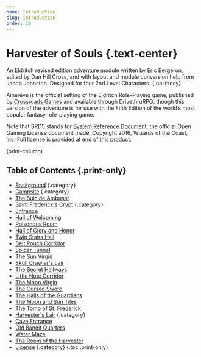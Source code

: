 ```yaml
---
name: Introduction
slug: introduction
order: 10
---
```


# Harvester of Souls {.text-center}

An Eldritch revised edition adventure module written by Eric Bergeron, edited by Dan Hill Cross, and with layout and module conversion help from Jacob Johnston. Designed for four 2nd Level Characters. {.no-fancy}

Ainerêve is the official setting of the Eldritch Role-Playing game, published by [Crossroads Games](https://www.drivethrurpg.com/browse/pub/7564/Crossroads-Games) and available through DrivethruRPG, though this version of the adventure is for use with the Fifth Edition of the world’s most popular fantasy role-playing game.

Note that SRD5 stands for [System Reference Document](https://dnd.wizards.com/articles/features/systems-reference-document-srd), the official Open Gaming License document made, Copyright 2016, Wizards of the Coast, Inc. [Full license](license) is provided at end of this product.


(print-column)

## Table of Contents {.print-only}

- [Background](background) {.category}
- [Campsite](campsite) {.category}
- [The Suicide Ambush!](campsite-the-suicide-ambush)
- [Saint Frederick's Crypt](saint-fredericks-crypt) {.category}
- [Entrance](saint-fredericks-crypt-1-entrance)
- [Hall of Welcoming](saint-fredericks-crypt-2-hall-of-welcoming)
- [Poisonous Room](saint-fredericks-crypt-3-poisonous-trap-room)
- [Hall of Glory and Honor](saint-fredericks-crypt-4-hall-of-glory-and-honor)
- [Twin Stairs Hall](saint-fredericks-crypt-5-twin-stairs-hall)
- [Belt Pouch Corridor](saint-fredericks-crypt-6-belt-pouch-corridor)
- [Spider Tunnel](saint-fredericks-crypt-7-spider-tunnel)
- [The Sun Virgin](saint-fredericks-crypt-8-the-sun-virgin)
- [Skull Crawler's Lair](saint-fredericks-crypt-9-skull-crawlers-lair)
- [The Secret Hallways](saint-fredericks-crypt-10-the-secret-hallways)
- [Little Note Corridor](saint-fredericks-crypt-11-little-note-corridor)
- [The Moon Virgin](saint-fredericks-crypt-12-the-moon-virgin)
- [The Cursed Sword](saint-fredericks-crypt-13-the-cursed-sword)
- [The Halls of the Guardians](saint-fredericks-crypt-14-the-halls-of-the-guardians)
- [The Moon and Sun Tiles](saint-fredericks-crypt-15-the-moon-and-sun-tiles)
- [The Tomb of St. Frederick](saint-fredericks-crypt-16-the-tomb-of-st-frederick)
- [Harvester's Lair](harvesters-lair) {.category}
- [Cave Entrance](harvesters-lair-1-cave-entrance)
- [Old Bandit Quarters](harvesters-lair-2-old-bandit-quarters)
- [Water Maze](harvesters-lair-3-water-maze)
- [The Room of the Harvester](harvesters-lair-4-the-room-of-the-harvester-and-conclusion)
- [License](license) {.category}
{.toc .print-only}